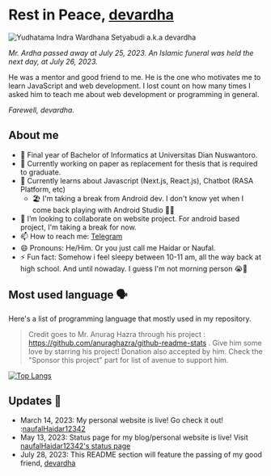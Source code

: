 <!-- # Hi there 👋 -->

# Rest in Peace, [devardha](https://github.com/devardha)

![Yudhatama Indra Wardhana Setyabudi a.k.a devardha](https://avatars.githubusercontent.com/u/59217768?v=4)

_Mr. Ardha passed away at July 25, 2023. An Islamic funeral was held the next day, at July 26, 2023._

He was a mentor and good friend to me. He is the one who motivates me to learn JavaScript and web development. I lost count on how many times I asked him to teach me about web development or programming in general.

_Farewell, devardha._

<!--
**naufalHaidar12342/naufalHaidar12342** is a ✨ _special_ ✨ repository because its `README.md` (this file) appears on your GitHub profile.

Here are some ideas to get you started:

- 🔭 I’m currently working on ...
- 🌱 I’m currently learning ...
- 👯 I’m looking to collaborate on ...
- 🤔 I’m looking for help with ...
- 💬 Ask me about ...
- 📫 How to reach me: ...
- 😄 Pronouns: ...
- ⚡ Fun fact: ...
-->

## About me

- 🏫 Final year of Bachelor of Informatics at Universitas Dian Nuswantoro.
- 📃 Currently working on paper as replacement for thesis that is required to graduate.
- 🌱 Currently learns about Javascript (Next.js, React.js), Chatbot (RASA Platform, etc)
  - 🏖️ I'm taking a break from Android dev. I don't know yet when I come back playing with Android Studio 🤣😭
- 👯 I’m looking to collaborate on website project. For android based project, I'm taking a break for now.
- 📫 How to reach me: [Telegram](https://t.me/heydar12342)
- 😄 Pronouns: He/Him. Or you just call me Haidar or Naufal.
- ⚡ Fun fact: Somehow i feel sleepy between 10-11 am, all the way back at high school. And until nowaday. I guess I'm not morning person 😭🤣

## Most used language 🗣️

Here's a list of programming language that mostly used in my repository.

> Credit goes to Mr. Anurag Hazra through his project : <https://github.com/anuraghazra/github-readme-stats> . Give him some love by starring his project! Donation also accepted by him. Check the "Sponsor this project" part for list of avenue to support him.

[![Top Langs](https://github-readme-stats.vercel.app/api/top-langs/?username=naufalHaidar12342&theme=gruvbox&langs_count=5&layout=compact)](https://github.com/naufalHaidar12342/github-readme-stats)

## Updates 📝

- March 14, 2023: My personal website is live! Go check it out! :[naufalHaidar12342](https://naufalhaidar12342-vert.vercel.app/)
- May 13, 2023: Status page for my blog/personal website is live! Visit [naufalHaidar12342's status page](https://stats.uptimerobot.com/mWRoBcpQKO)
- July 28, 2023: This README section will feature the passing of my good friend, [devardha](https://github.com/devardha)
